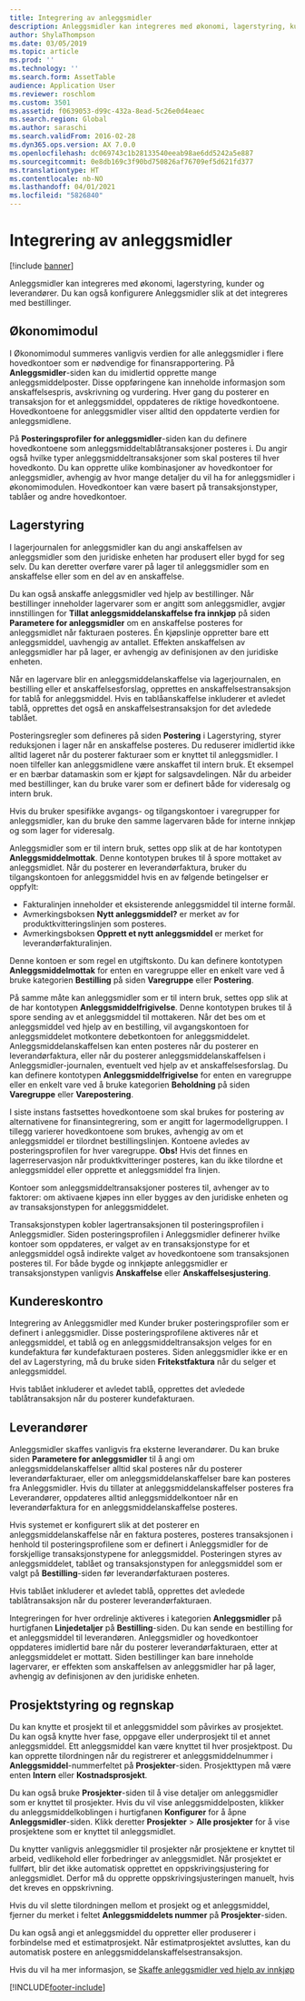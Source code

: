 ```yaml
---
title: Integrering av anleggsmidler
description: Anleggsmidler kan integreres med økonomi, lagerstyring, kunder og leverandører. Du kan også konfigurere Anleggsmidler slik at det integreres med bestillinger.
author: ShylaThompson
ms.date: 03/05/2019
ms.topic: article
ms.prod: ''
ms.technology: ''
ms.search.form: AssetTable
audience: Application User
ms.reviewer: roschlom
ms.custom: 3501
ms.assetid: f0639053-d99c-432a-8ead-5c26e0d4eaec
ms.search.region: Global
ms.author: saraschi
ms.search.validFrom: 2016-02-28
ms.dyn365.ops.version: AX 7.0.0
ms.openlocfilehash: dc069743c1b28133540eeab98ae6dd5242a5e887
ms.sourcegitcommit: 0e8db169c3f90bd750826af76709ef5d621fd377
ms.translationtype: HT
ms.contentlocale: nb-NO
ms.lasthandoff: 04/01/2021
ms.locfileid: "5826840"
---
```

# <a name="fixed-assets-integration"></a>Integrering av anleggsmidler

[!include [banner](../includes/banner.md)]

Anleggsmidler kan integreres med økonomi, lagerstyring, kunder og leverandører. Du kan også konfigurere Anleggsmidler slik at det integreres med bestillinger.

<a name="general-ledger"></a>Økonomimodul
--------------

I Økonomimodul summeres vanligvis verdien for alle anleggsmidler i flere hovedkontoer som er nødvendige for finansrapportering. På **Anleggsmidler**-siden kan du imidlertid opprette mange anleggsmiddelposter. Disse oppføringene kan inneholde informasjon som anskaffelsespris, avskrivning og vurdering. Hver gang du posterer en transaksjon for et anleggsmiddel, oppdateres de riktige hovedkontoene. Hovedkontoene for anleggsmidler viser alltid den oppdaterte verdien for anleggsmidlene.

På **Posteringsprofiler for anleggsmidler**-siden kan du definere hovedkontoene som anleggsmiddeltablåtransaksjoner posteres i. Du angir også hvilke typer anleggsmiddeltransaksjoner som skal posteres til hver hovedkonto. Du kan opprette ulike kombinasjoner av hovedkontoer for anleggsmidler, avhengig av hvor mange detaljer du vil ha for anleggsmidler i økonomimodulen. Hovedkontoer kan være basert på transaksjonstyper, tablåer og andre hovedkontoer.

## <a name="inventory-management"></a>Lagerstyring
I lagerjournalen for anleggsmidler kan du angi anskaffelsen av anleggsmidler som den juridiske enheten har produsert eller bygd for seg selv. Du kan deretter overføre varer på lager til anleggsmidler som en anskaffelse eller som en del av en anskaffelse. 

Du kan også anskaffe anleggsmidler ved hjelp av bestillinger. Når bestillinger inneholder lagervarer som er angitt som anleggsmidler, avgjør innstillingen for **Tillat anleggsmiddelanskaffelse fra innkjøp** på siden **Parametere for anleggsmidler** om en anskaffelse posteres for anleggsmidlet når fakturaen posteres. Én kjøpslinje oppretter bare ett anleggsmiddel, uavhengig av antallet. Effekten anskaffelsen av anleggsmidler har på lager, er avhengig av definisjonen av den juridiske enheten. 

Når en lagervare blir en anleggsmiddelanskaffelse via lagerjournalen, en bestilling eller et anskaffelsesforslag, opprettes en anskaffelsestransaksjon for tablå for anleggsmiddel. Hvis en tablåanskaffelse inkluderer et avledet tablå, opprettes det også en anskaffelsestransaksjon for det avledede tablået. 

Posteringsregler som defineres på siden **Postering** i Lagerstyring, styrer reduksjonen i lager når en anskaffelse posteres. Du reduserer imidlertid ikke alltid lageret når du posterer fakturaer som er knyttet til anleggsmidler. I noen tilfeller kan anleggsmidlene være anskaffet til intern bruk. Et eksempel er en bærbar datamaskin som er kjøpt for salgsavdelingen. Når du arbeider med bestillinger, kan du bruke varer som er definert både for videresalg og intern bruk. 

Hvis du bruker spesifikke avgangs- og tilgangskontoer i varegrupper for anleggsmidler, kan du bruke den samme lagervaren både for interne innkjøp og som lager for videresalg. 

Anleggsmidler som er til intern bruk, settes opp slik at de har kontotypen **Anleggsmiddelmottak**. Denne kontotypen brukes til å spore mottaket av anleggsmidlet. Når du posterer en leverandørfaktura, bruker du tilgangskontoen for anleggsmiddel hvis en av følgende betingelser er oppfylt:

-   Fakturalinjen inneholder et eksisterende anleggsmiddel til interne formål.
-   Avmerkingsboksen **Nytt anleggsmiddel?** er merket av for produktkvitteringslinjen som posteres.
-   Avmerkingsboksen **Opprett et nytt anleggsmiddel** er merket for leverandørfakturalinjen.

Denne kontoen er som regel en utgiftskonto. Du kan definere kontotypen **Anleggsmiddelmottak** for enten en varegruppe eller en enkelt vare ved å bruke kategorien **Bestilling** på siden **Varegruppe** eller **Postering**.

På samme måte kan anleggsmidler som er til intern bruk, settes opp slik at de har kontotypen **Anleggsmiddelfrigivelse**. Denne kontotypen brukes til å spore sending av et anleggsmiddel til mottakeren. Når det bes om et anleggsmiddel ved hjelp av en bestilling, vil avgangskontoen for anleggsmiddelet motkontere debetkontoen for anleggsmiddelet. Anleggsmiddelanskaffelsen kan enten posteres når du posterer en leverandørfaktura, eller når du posterer anleggsmiddelanskaffelsen i Anleggsmidler-journalen, eventuelt ved hjelp av et anskaffelsesforslag. Du kan definere kontotypen **Anleggsmiddelfrigivelse** for enten en varegruppe eller en enkelt vare ved å bruke kategorien **Beholdning** på siden **Varegruppe** eller **Varepostering**. 

I siste instans fastsettes hovedkontoene som skal brukes for postering av alternativene for finansintegrering, som er angitt for lagermodellgruppen. I tillegg varierer hovedkontoene som brukes, avhengig av om et anleggsmiddel er tilordnet bestillingslinjen. Kontoene avledes av posteringsprofilen for hver varegruppe. 
**Obs!** Hvis det finnes en lagerreservasjon når produktkvitteringer posteres, kan du ikke tilordne et anleggsmiddel eller opprette et anleggsmiddel fra linjen. 

Kontoer som anleggsmiddeltransaksjoner posteres til, avhenger av to faktorer: om aktivaene kjøpes inn eller bygges av den juridiske enheten og av transaksjonstypen for anleggsmiddelet. 

Transaksjonstypen kobler lagertransaksjonen til posteringsprofilen i Anleggsmidler. Siden posteringsprofilen i Anleggsmidler definerer hvilke kontoer som oppdateres, er valget av en transaksjonstype for et anleggsmiddel også indirekte valget av hovedkontoene som transaksjonen posteres til. For både bygde og innkjøpte anleggsmidler er transaksjonstypen vanligvis **Anskaffelse** eller **Anskaffelsesjustering**.

## <a name="accounts-receivable"></a>Kundereskontro
Integrering av Anleggsmidler med Kunder bruker posteringsprofiler som er definert i anleggsmidler. Disse posteringsprofilene aktiveres når et anleggsmiddel, et tablå og en anleggsmiddeltransaksjon velges for en kundefaktura før kundefakturaen posteres. Siden anleggsmidler ikke er en del av Lagerstyring, må du bruke siden **Fritekstfaktura** når du selger et anleggsmiddel. 

Hvis tablået inkluderer et avledet tablå, opprettes det avledede tablåtransaksjon når du posterer kundefakturaen.

## <a name="accounts-payable"></a>Leverandører
Anleggsmidler skaffes vanligvis fra eksterne leverandører. Du kan bruke siden **Parametere for anleggsmidler** til å angi om anleggsmiddelanskaffelser alltid skal posteres når du posterer leverandørfakturaer, eller om anleggsmiddelanskaffelser bare kan posteres fra Anleggsmidler. Hvis du tillater at anleggsmiddelanskaffelser posteres fra Leverandører, oppdateres alltid anleggsmiddelkontoer når en leverandørfaktura for en anleggsmiddelanskaffelse posteres. 

Hvis systemet er konfigurert slik at det posterer en anleggsmiddelanskaffelse når en faktura posteres, posteres transaksjonen i henhold til posteringsprofilene som er definert i Anleggsmidler for de forskjellige transaksjonstypene for anleggsmiddel. Posteringen styres av anleggsmiddelet, tablået og transaksjonstypen for anleggsmiddel som er valgt på **Bestilling**-siden før leverandørfakturaen posteres. 

Hvis tablået inkluderer et avledet tablå, opprettes det avledede tablåtransaksjon når du posterer leverandørfakturaen.

Integreringen for hver ordrelinje aktiveres i kategorien **Anleggsmidler** på hurtigfanen **Linjedetaljer** på **Bestilling**-siden. Du kan sende en bestilling for et anleggsmiddel til leverandøren. Anleggsmidler og hovedkontoer oppdateres imidlertid bare når du posterer leverandørfakturaen, etter at anleggsmiddelet er mottatt. Siden bestillinger kan bare inneholde lagervarer, er effekten som anskaffelsen av anleggsmidler har på lager, avhengig av definisjonen av den juridiske enheten.

## <a name="project-management-and-accounting"></a>Prosjektstyring og regnskap
Du kan knytte et prosjekt til et anleggsmiddel som påvirkes av prosjektet. Du kan også knytte hver fase, oppgave eller underprosjekt til et annet anleggsmiddel. Ett anleggsmiddel kan være knyttet til hver prosjektpost. Du kan opprette tilordningen når du registrerer et anleggsmiddelnummer i **Anleggsmiddel**-nummerfeltet på **Prosjekter**-siden. Prosjekttypen må være enten **Intern** eller **Kostnadsprosjekt**. 

Du kan også bruke **Prosjekter**-siden til å vise detaljer om anleggsmidler som er knyttet til prosjekter. Hvis du vil vise anleggsmiddelposten, klikker du anleggsmiddelkoblingen i hurtigfanen **Konfigurer** for å åpne **Anleggsmidler**-siden. Klikk deretter **Prosjekter** &gt; **Alle prosjekter** for å vise prosjektene som er knyttet til anleggsmidlet. 

Du knytter vanligvis anleggsmidler til prosjekter når prosjektene er knyttet til arbeid, vedlikehold eller forbedringer av anleggsmidlet. Når prosjektet er fullført, blir det ikke automatisk opprettet en oppskrivingsjustering for anleggsmidlet. Derfor må du opprette oppskrivingsjusteringen manuelt, hvis det kreves en oppskrivning. 

Hvis du vil slette tilordningen mellom et prosjekt og et anleggsmiddel, fjerner du merket i feltet **Anleggsmiddelets nummer** på **Prosjekter**-siden. 

Du kan også angi et anleggsmiddel du oppretter eller produserer i forbindelse med et estimatprosjekt. Når estimatprosjektet avsluttes, kan du automatisk postere en anleggsmiddelanskaffelsestransaksjon.

Hvis du vil ha mer informasjon, se [Skaffe anleggsmidler ved hjelp av innkjøp](acquire-assets-procurement.md)





[!INCLUDE[footer-include](../../includes/footer-banner.md)]